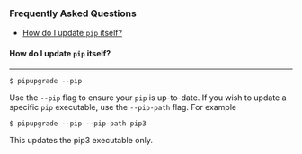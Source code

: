 ### Frequently Asked Questions

* [How do I update `pip` itself?](#how-do-i-update-pip-itself)

#### How do I update `pip` itself?
---

```
$ pipupgrade --pip
```

Use the `--pip` flag to ensure your `pip` is up-to-date. If you wish to
update a specific `pip` executable, use the `--pip-path` flag. For example

```
$ pipupgrade --pip --pip-path pip3
```

This updates the pip3 executable only.